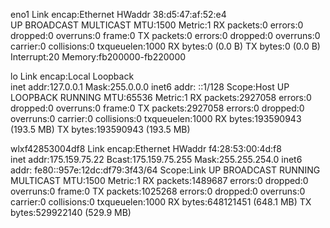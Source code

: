 eno1      Link encap:Ethernet  HWaddr 38:d5:47:af:52:e4  
          UP BROADCAST MULTICAST  MTU:1500  Metric:1
          RX packets:0 errors:0 dropped:0 overruns:0 frame:0
          TX packets:0 errors:0 dropped:0 overruns:0 carrier:0
          collisions:0 txqueuelen:1000 
          RX bytes:0 (0.0 B)  TX bytes:0 (0.0 B)
          Interrupt:20 Memory:fb200000-fb220000 

lo        Link encap:Local Loopback  
          inet addr:127.0.0.1  Mask:255.0.0.0
          inet6 addr: ::1/128 Scope:Host
          UP LOOPBACK RUNNING  MTU:65536  Metric:1
          RX packets:2927058 errors:0 dropped:0 overruns:0 frame:0
          TX packets:2927058 errors:0 dropped:0 overruns:0 carrier:0
          collisions:0 txqueuelen:1000 
          RX bytes:193590943 (193.5 MB)  TX bytes:193590943 (193.5 MB)

wlxf42853004df8 Link encap:Ethernet  HWaddr f4:28:53:00:4d:f8  
          inet addr:175.159.75.22  Bcast:175.159.75.255  Mask:255.255.254.0
          inet6 addr: fe80::957e:12dc:df79:3f43/64 Scope:Link
          UP BROADCAST RUNNING MULTICAST  MTU:1500  Metric:1
          RX packets:1489687 errors:0 dropped:0 overruns:0 frame:0
          TX packets:1025268 errors:0 dropped:0 overruns:0 carrier:0
          collisions:0 txqueuelen:1000 
          RX bytes:648121451 (648.1 MB)  TX bytes:529922140 (529.9 MB)

